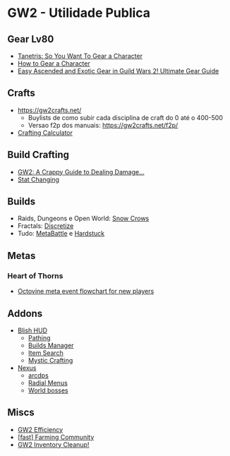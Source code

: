 # GW2 - Utilidade Publica

## Gear Lv80
* [Tanetris: So You Want To Gear a Character](https://wiki.guildwars2.com/wiki/User:Tanetris/So_You_Want_To_Gear_a_Character)
* [How to Gear a Character](https://metabattle.com/wiki/Guide:How_to_Gear_a_Character)
* [Easy Ascended and Exotic Gear in Guild Wars 2! Ultimate Gear Guide](https://www.youtube.com/watch?v=2rEWXwt4dQo)

## Crafts
* https://gw2crafts.net/ 
  * Buylists de como subir cada disciplina de craft do 0 até o 400-500
  * Versao f2p dos manuais: https://gw2crafts.net/f2p/
* [Crafting Calculator](https://gw2efficiency.com/crafting/calculator)

## Build Crafting
*  [GW2: A Crappy Guide to Dealing Damage...](https://www.youtube.com/watch?v=F11pvAsvtRg)
* [Stat Changing](https://wiki.guildwars2.com/wiki/Stat_changing)

## Builds
* Raids, Dungeons e Open World: [Snow Crows](https://snowcrows.com/)
* Fractals: [Discretize](https://www.discretize.eu/builds/)
* Tudo: [MetaBattle](https://metabattle.com/wiki/MetaBattle_Wiki) e [Hardstuck](https://hardstuck.gg/gw2/builds/)

## Metas
### Heart of Thorns
* [Octovine meta event flowchart for new players](https://www.reddit.com/r/Guildwars2/comments/134xbvt/octovine_meta_event_flowchart_for_new_players/)

## Addons
* [Blish HUD](https://blishhud.com/)
  * [Pathing](https://blishhud.com/modules/?module=bh.community.pathing)
  * [Builds Manager](https://blishhud.com/modules/?module=Kenedia.Modules.BuildsManager)
  * [Item Search](https://blishhud.com/modules/?module=pentose.itemsearch)
  * [Mystic Crafting](https://blishhud.com/modules/?module=MysticCrafting.Module)
* [Nexus](https://raidcore.gg/Nexus)
  * [arcdps](https://www.deltaconnected.com/arcdps/)
  * [Radial Menus](https://github.com/RaidcoreGG/GW2-RadialMenus)
  * [World bosses](https://github.com/Sognus/Gw2-Bosses)

## Miscs
* [GW2 Efficiency](https://gw2efficiency.com/)
* [[fast] Farming Community](https://fast.farming-community.eu/)
* [GW2 Inventory Cleanup!](https://gw.zweistein.cz/gw2stacks/)
